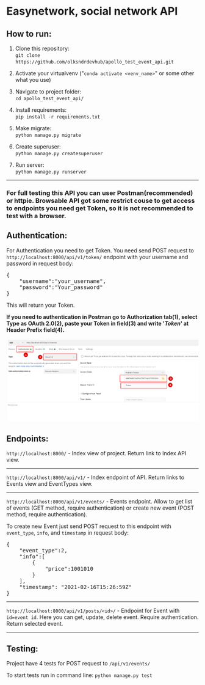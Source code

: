 # Easynetwork, social network API


## How to run:  
1. Clone this repository:  
`git clone https://github.com/olksndrdevhub/apollo_test_event_api.git`  


2. Activate your virtualvenv ("`conda activate <venv_name>`" or some other what you use)  

3. Navigate to project folder:  
`cd apollo_test_event_api/`

4. Install requirements:  
`pip install -r requirements.txt`

5. Make migrate:  
`python manage.py migrate`  

6. Create superuser:  
`python manage.py createsuperuser`

7. Run server:  
`python manage.py runserver`

<hr>

### For full testing this API you can user Postman(recommended) or httpie. Browsable API got some restrict couse to get access to endpoints you need get Token, so it is not recommended to test with a browser.

## Authentication:  

For Authentication you need to get Token. You need send POST request to `http://localhost:8000/api/v1/token/` endpoint with your username and password in request body:  
<pre>
{
    "username":"your_username",
    "password":"Your_password"
}
</pre>  
This will return your Token.  

<b>If you need to authentication in Postman go to Authorization tab(1), select Type as OAuth 2.0(2), paste your Token in field(3) and write '*Token*' at Header Prefix field(4).</b>  

![postman manual](readme_res/token_pic.png)

## Endpoints:  

`http://localhost:8000/` - Index view of project. Return link to Index API view.
<hr>

`http://localhost:8000/api/v1/` - Index endpoint of API. Return links to Events view and EventTypes view. 
<hr>

`http://localhost:8000/api/v1/events/` - Events endpoint. Allow to get list of events (GET method, require authentication) or create new event (POST method, require authentication).   

To create new Event just send POST request to this endpoint with `event_type`, `info`, and `timestamp` in request body:
<pre>
{
    "event_type":2,
    "info":[
        {
            "price":1001010
        }
    ],
    "timestamp": "2021-02-16T15:26:59Z"
}
</pre>
<hr>

`http://localhost:8000/api/v1/posts/<id>/` - Endpoint for Event with `id=event id`. Here you can get, update, delete event. Require authentication.  
Return selected event.
<hr>


## Testing:

Project have 4 tests for POST request to `/api/v1/events/`  

To start tests run in command line: `python manage.py test`